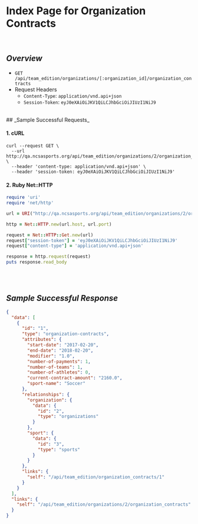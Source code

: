 # Index Page for Organization Contracts
<br>

## _Overview_

* `GET /api/team_edition/organizations/[:organization_id]/organization_contracts`
* Request Headers
  * `Content-Type`: `application/vnd.api+json`
  * `Session-Token`: `eyJ0eXAiOiJKV1QiLCJhbGciOiJIUzI1NiJ9`

<br>
## _Sample Successful Requests_

#### 1. cURL

```shell
curl --request GET \
  --url http://qa.ncsasports.org/api/team_edition/organizations/2/organization_contracts \
  --header 'content-type: application/vnd.api+json' \
  --header 'session-token: eyJ0eXAiOiJKV1QiLCJhbGciOiJIUzI1NiJ9'
```


#### 2. Ruby Net::HTTP

```ruby
require 'uri'
require 'net/http'

url = URI("http://qa.ncsasports.org/api/team_edition/organizations/2/organization_contracts")

http = Net::HTTP.new(url.host, url.port)

request = Net::HTTP::Get.new(url)
request["session-token"] = 'eyJ0eXAiOiJKV1QiLCJhbGciOiJIUzI1NiJ9'
request["content-type"] = 'application/vnd.api+json'

response = http.request(request)
puts response.read_body
```

<br>
<br>

## _Sample Successful Response_

```json
{
  "data": [
    {
      "id": "1",
      "type": "organization-contracts",
      "attributes": {
        "start-date": "2017-02-20",
        "end-date": "2018-02-20",
        "modifier": "1.0",
        "number-of-payments": 1,
        "number-of-teams": 1,
        "number-of-athletes": 0,
        "current-contract-amount": "2160.0",
        "sport-name": "Soccer"
      },
      "relationships": {
        "organization": {
          "data": {
            "id": "2",
            "type": "organizations"
          }
        },
        "sport": {
          "data": {
            "id": "3",
            "type": "sports"
          }
        }
      },
      "links": {
        "self": "/api/team_edition/organization_contracts/1"
      }
    }
  ],
  "links": {
    "self": "/api/team_edition/organizations/2/organization_contracts"
  }
}
```
